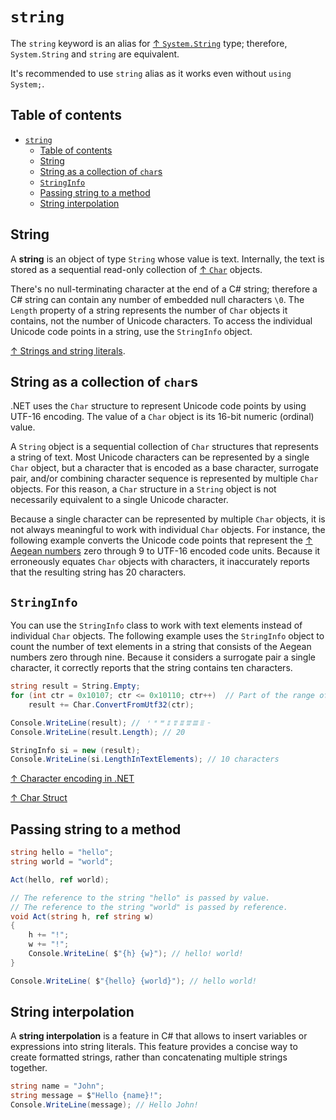 # `string`

The `string` keyword is an alias for [↑ `System.String`](https://learn.microsoft.com/en-us/dotnet/api/system.string) type; therefore, `System.String` and `string` are equivalent.

It's recommended to use `string` alias as it works even without `using System;`.

## Table of contents

- [`string`](#string)
  - [Table of contents](#table-of-contents)
  - [String](#string-1)
  - [String as a collection of `char`s](#string-as-a-collection-of-chars)
  - [`StringInfo`](#stringinfo)
  - [Passing string to a method](#passing-string-to-a-method)
  - [String interpolation](#string-interpolation)

## String

A **string** is an object of type `String` whose value is text. Internally, the text is stored as a sequential read-only collection of [↑ `Char`](https://learn.microsoft.com/en-us/dotnet/api/system.char) objects.

There's no null-terminating character at the end of a C# string; therefore a C# string can contain any number of embedded null characters `\0`. The `Length` property of a string represents the number of `Char` objects it contains, not the number of Unicode characters. To access the individual Unicode code points in a string, use the `StringInfo` object.

[↑ Strings and string literals](https://learn.microsoft.com/en-us/dotnet/csharp/programming-guide/strings/).

## String as a collection of `char`s

.NET uses the `Char` structure to represent Unicode code points by using UTF-16 encoding. The value of a `Char` object is its 16-bit numeric (ordinal) value.

A `String` object is a sequential collection of `Char` structures that represents a string of text. Most Unicode characters can be represented by a single `Char` object, but a character that is encoded as a base character, surrogate pair, and/or combining character sequence is represented by multiple `Char` objects. For this reason, a `Char` structure in a `String` object is not necessarily equivalent to a single Unicode character.

Because a single character can be represented by multiple `Char` objects, it is not always meaningful to work with individual `Char` objects. For instance, the following example converts the Unicode code points that represent the [↑ Aegean numbers](https://en.wikipedia.org/wiki/Aegean_numerals) zero through 9 to UTF-16 encoded code units. Because it erroneously equates `Char` objects with characters, it inaccurately reports that the resulting string has 20 characters.

## `StringInfo`

You can use the `StringInfo` class to work with text elements instead of individual `Char` objects. The following example uses the `StringInfo` object to count the number of text elements in a string that consists of the Aegean numbers zero through nine. Because it considers a surrogate pair a single character, it correctly reports that the string contains ten characters.

```csharp
string result = String.Empty;
for (int ctr = 0x10107; ctr <= 0x10110; ctr++)  // Part of the range of Aegean numbers.
    result += Char.ConvertFromUtf32(ctr);

Console.WriteLine(result); // 𐄇𐄈𐄉𐄊𐄋𐄌𐄍𐄎𐄏𐄐
Console.WriteLine(result.Length); // 20

StringInfo si = new (result);
Console.WriteLine(si.LengthInTextElements); // 10 characters
```

[↑ Character encoding in .NET](https://docs.microsoft.com/en-us/dotnet/standard/base-types/character-encoding-introduction)

[↑ Char Struct](https://docs.microsoft.com/en-us/dotnet/api/system.char)

## Passing string to a method

```csharp
string hello = "hello";
string world = "world";

Act(hello, ref world);

// The reference to the string "hello" is passed by value.
// The reference to the string "world" is passed by reference.
void Act(string h, ref string w)
{
    h += "!";
    w += "!";
    Console.WriteLine( $"{h} {w}"); // hello! world!
}

Console.WriteLine( $"{hello} {world}"); // hello world!
```

## String interpolation

A **string interpolation** is a feature in C# that allows to insert variables or expressions into string literals. This feature provides a concise way to create formatted strings, rather than concatenating multiple strings together.

```csharp
string name = "John";
string message = $"Hello {name}!";
Console.WriteLine(message); // Hello John!
```
